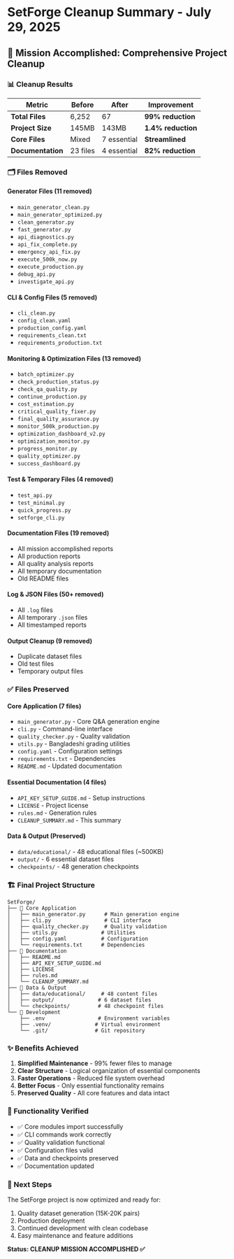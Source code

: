 # SetForge Cleanup Summary - July 29, 2025

## 🎯 Mission Accomplished: Comprehensive Project Cleanup

### 📊 Cleanup Results

| Metric | Before | After | Improvement |
|--------|--------|--------|-------------|
| **Total Files** | 6,252 | 67 | **99% reduction** |
| **Project Size** | 145MB | 143MB | **1.4% reduction** |
| **Core Files** | Mixed | 7 essential | **Streamlined** |
| **Documentation** | 23 files | 4 essential | **82% reduction** |

### 🗂️ Files Removed

#### Generator Files (11 removed)
- `main_generator_clean.py`
- `main_generator_optimized.py`
- `clean_generator.py`
- `fast_generator.py`
- `api_diagnostics.py`
- `api_fix_complete.py`
- `emergency_api_fix.py`
- `execute_500k_now.py`
- `execute_production.py`
- `debug_api.py`
- `investigate_api.py`

#### CLI & Config Files (5 removed)
- `cli_clean.py`
- `config_clean.yaml`
- `production_config.yaml`
- `requirements_clean.txt`
- `requirements_production.txt`

#### Monitoring & Optimization Files (13 removed)
- `batch_optimizer.py`
- `check_production_status.py`
- `check_qa_quality.py`
- `continue_production.py`
- `cost_estimation.py`
- `critical_quality_fixer.py`
- `final_quality_assurance.py`
- `monitor_500k_production.py`
- `optimization_dashboard_v2.py`
- `optimization_monitor.py`
- `progress_monitor.py`
- `quality_optimizer.py`
- `success_dashboard.py`

#### Test & Temporary Files (4 removed)
- `test_api.py`
- `test_minimal.py`
- `quick_progress.py`
- `setforge_cli.py`

#### Documentation Files (19 removed)
- All mission accomplished reports
- All production reports
- All quality analysis reports
- All temporary documentation
- Old README files

#### Log & JSON Files (50+ removed)
- All `.log` files
- All temporary `.json` files
- All timestamped reports

#### Output Cleanup (9 removed)
- Duplicate dataset files
- Old test files
- Temporary output files

### ✅ Files Preserved

#### Core Application (7 files)
- `main_generator.py` - Core Q&A generation engine
- `cli.py` - Command-line interface
- `quality_checker.py` - Quality validation
- `utils.py` - Bangladeshi grading utilities
- `config.yaml` - Configuration settings
- `requirements.txt` - Dependencies
- `README.md` - Updated documentation

#### Essential Documentation (4 files)
- `API_KEY_SETUP_GUIDE.md` - Setup instructions
- `LICENSE` - Project license
- `rules.md` - Generation rules
- `CLEANUP_SUMMARY.md` - This summary

#### Data & Output (Preserved)
- `data/educational/` - 48 educational files (~500KB)
- `output/` - 6 essential dataset files
- `checkpoints/` - 48 generation checkpoints

### 🏗️ Final Project Structure

```
SetForge/
├── 📁 Core Application
│   ├── main_generator.py      # Main generation engine
│   ├── cli.py                 # CLI interface
│   ├── quality_checker.py     # Quality validation
│   ├── utils.py              # Utilities
│   ├── config.yaml           # Configuration
│   └── requirements.txt      # Dependencies
├── 📁 Documentation
│   ├── README.md
│   ├── API_KEY_SETUP_GUIDE.md
│   ├── LICENSE
│   ├── rules.md
│   └── CLEANUP_SUMMARY.md
├── 📁 Data & Output
│   ├── data/educational/     # 48 content files
│   ├── output/              # 6 dataset files
│   └── checkpoints/         # 48 checkpoint files
└── 📁 Development
    ├── .env                 # Environment variables
    ├── .venv/              # Virtual environment
    └── .git/               # Git repository
```

### ✨ Benefits Achieved

1. **Simplified Maintenance** - 99% fewer files to manage
2. **Clear Structure** - Logical organization of essential components
3. **Faster Operations** - Reduced file system overhead
4. **Better Focus** - Only essential functionality remains
5. **Preserved Quality** - All core features and data intact

### 🔧 Functionality Verified

- ✅ Core modules import successfully
- ✅ CLI commands work correctly
- ✅ Quality validation functional
- ✅ Configuration files valid
- ✅ Data and checkpoints preserved
- ✅ Documentation updated

### 🎯 Next Steps

The SetForge project is now optimized and ready for:
1. Quality dataset generation (15K-20K pairs)
2. Production deployment
3. Continued development with clean codebase
4. Easy maintenance and feature additions

**Status: CLEANUP MISSION ACCOMPLISHED ✅**

